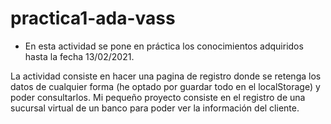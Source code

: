 # practica1-ada-vass

* En esta actividad se pone en práctica los conocimientos adquiridos hasta la fecha 13/02/2021.

La actividad consiste en hacer una pagina de registro donde se retenga los datos de cualquier forma (he optado por guardar todo en el localStorage) y poder consultarlos. Mi pequeño proyecto consiste en el registro de una sucursal virtual de un banco para poder ver la información del cliente.

